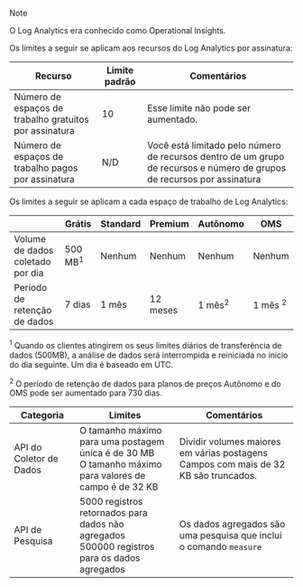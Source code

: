 
>[!NOTE]
>O Log Analytics era conhecido como Operational Insights.
>
>

Os limites a seguir se aplicam aos recursos do Log Analytics por assinatura:

| Recurso | Limite padrão | Comentários
| --- | --- | --- |
| Número de espaços de trabalho gratuitos por assinatura | 10 | Esse limite não pode ser aumentado. |
| Número de espaços de trabalho pagos por assinatura | N/D | Você está limitado pelo número de recursos dentro de um grupo de recursos e número de grupos de recursos por assinatura | 


Os limites a seguir se aplicam a cada espaço de trabalho de Log Analytics:

|  | Grátis | Standard | Premium | Autônomo | OMS |
| --- | --- | --- | --- | --- | --- |
| Volume de dados coletado por dia |500 MB<sup>1</sup> |Nenhum |Nenhum | Nenhum | Nenhum
| Período de retenção de dados |7 dias |1 mês |12 meses | 1 mês<sup>2</sup> | 1 mês <sup>2</sup>|

<sup>1</sup> Quando os clientes atingirem os seus limites diários de transferência de dados (500MB), a análise de dados será interrompida e reiniciada no início do dia seguinte. Um dia é baseado em UTC.

<sup>2</sup> O período de retenção de dados para planos de preços Autônomo e do OMS pode ser aumentado para 730 dias.

| Categoria | Limites | Comentários
| --- | --- | --- |
| API do Coletor de Dados | O tamanho máximo para uma postagem única é de 30 MB<br>O tamanho máximo para valores de campo é de 32 KB | Dividir volumes maiores em várias postagens<br>Campos com mais de 32 KB são truncados. |
| API de Pesquisa | 5000 registros retornados para dados não agregados<br>500000 registros para os dados agregados | Os dados agregados são uma pesquisa que inclui o comando `measure`
 
